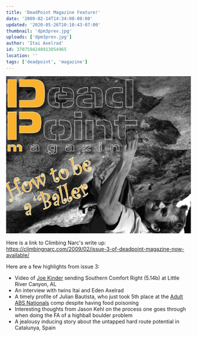 ```yaml
---
title: 'DeadPoint Magazine Feature!'
date: '2009-02-14T14:34:00-08:00'
updated: '2020-05-26T10:10:43-07:00'
thumbnail: 'dpm3prev.jpg'
uploads: ['dpm3prev.jpg']
author: 'Itai Axelrad'
id: 3707594248913054965
location: ''
tags: ['deadpoint', 'magazine']
---
```


![The Cover](uploads/dpm3prev.jpg)

Here is a link to Climbing Narc's write up: <https://climbingnarc.com/2009/02/issue-3-of-deadpoint-magazine-now-available/>

Here are a few highlights from issue 3:

- Video of [Joe Kinder](http://joekindkid.com/) sending Southern Comfort Right (5.14b) at Little River Canyon, AL
- An interview with twins Itai and Eden Axelrad
- A timely profile of Julian Bautista, who just took 5th place at the [Adult ABS Nationals](https://climbingnarc.com/2009/02/abs-10-national-bouldering-championships-results) comp despite having food poisoning
- Interesting thoughts from Jason Kehl on the process one goes through when doing the FA of a highball boulder problem
- A jealousy inducing story about the untapped hard route potential in Catalunya, Spain
